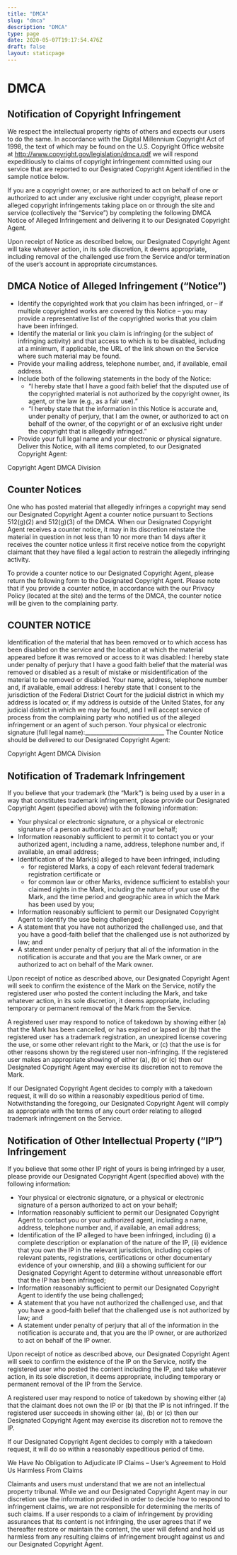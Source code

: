 ```yaml
---
title: "DMCA"
slug: "dmca"
description: "DMCA"
type: page
date: 2020-05-07T19:17:54.476Z
draft: false
layout: staticpage
---
```


# DMCA
## Notification of Copyright Infringement

We respect the intellectual property rights of others and expects our users to do the same. In accordance with the Digital Millennium Copyright Act of 1998, the text of which may be found on the U.S. Copyright Office website at http://www.copyright.gov/legislation/dmca.pdf we will respond expeditiously to claims of copyright infringement committed using our service that are reported to our Designated Copyright Agent identified in the sample notice below.

If you are a copyright owner, or are authorized to act on behalf of one or authorized to act under any exclusive right under copyright, please report alleged copyright infringements taking place on or through the site and service (collectively the “Service”) by completing the following DMCA Notice of Alleged Infringement and delivering it to our Designated Copyright Agent.

Upon receipt of Notice as described below, our Designated Copyright Agent will take whatever action, in its sole discretion, it deems appropriate, including removal of the challenged use from the Service and/or termination of the user’s account in appropriate circumstances.

## DMCA Notice of Alleged Infringement (“Notice”)

- Identify the copyrighted work that you claim has been infringed, or – if multiple copyrighted works are covered by this Notice – you may provide a representative list of the copyrighted works that you claim have been infringed.
- Identify the material or link you claim is infringing (or the subject of infringing activity) and that access to which is to be disabled, including at a minimum, if applicable, the URL of the link shown on the Service where such material may be found.
- Provide your mailing address, telephone number, and, if available, email address.
- Include both of the following statements in the body of the Notice:
  * “I hereby state that I have a good faith belief that the disputed use of the copyrighted material is not authorized by the copyright owner, its agent, or the law (e.g., as a fair use).”
  * “I hereby state that the information in this Notice is accurate and, under penalty of perjury, that I am the owner, or authorized to act on behalf of the owner, of the copyright or of an exclusive right under the copyright that is allegedly infringed.”
- Provide your full legal name and your electronic or physical signature.
Deliver this Notice, with all items completed, to our Designated Copyright Agent:

Copyright Agent
 DMCA Division

## Counter Notices

One who has posted material that allegedly infringes a copyright may send our Designated Copyright Agent a counter notice pursuant to Sections 512(g)(2) and 512(g)(3) of the DMCA. When our Designated Copyright Agent receives a counter notice, it may in its discretion reinstate the material in question in not less than 10 nor more than 14 days after it receives the counter notice unless it first receive notice from the copyright claimant that they have filed a legal action to restrain the allegedly infringing activity.

To provide a counter notice to our Designated Copyright Agent, please return the following form to the Designated Copyright Agent. Please note that if you provide a counter notice, in accordance with the our Privacy Policy (located at the site) and the terms of the DMCA, the counter notice will be given to the complaining party.

## COUNTER NOTICE

Identification of the material that has been removed or to which access has been disabled on the service and the location at which the material appeared before it was removed or access to it was disabled:
I hereby state under penalty of perjury that I have a good faith belief that the material was removed or disabled as a result of mistake or misidentification of the material to be removed or disabled.
Your name, address, telephone number and, if available, email address:
I hereby state that I consent to the jurisdiction of the Federal District Court for the judicial district in which my address is located or, if my address is outside of the United States, for any judicial district in which we may be found, and I will accept service of process from the complaining party who notified us of the alleged infringement or an agent of such person.
Your physical or electronic signature (full legal name):____________________________
The Counter Notice should be delivered to our Designated Copyright Agent:

Copyright Agent
 DMCA Division

## Notification of Trademark Infringement

If you believe that your trademark (the “Mark”) is being used by a user in a way that constitutes trademark infringement, please provide our Designated Copyright Agent (specified above) with the following information:

- Your physical or electronic signature, or a physical or electronic signature of a person authorized to act on your behalf;
- Information reasonably sufficient to permit it to contact you or your authorized agent, including a name, address, telephone number and, if available, an email address;
- Identification of the Mark(s) alleged to have been infringed, including
  * for registered Marks, a copy of each relevant federal trademark registration certificate or
  * for common law or other Marks, evidence sufficient to establish your claimed rights in the Mark, including the nature of your use of the Mark, and the time period and geographic area in which the Mark has been used by you;
- Information reasonably sufficient to permit our Designated Copyright Agent to identify the use being challenged;
- A statement that you have not authorized the challenged use, and that you have a good-faith belief that the challenged use is not authorized by law; and
- A statement under penalty of perjury that all of the information in the notification is accurate and that you are the Mark owner, or are authorized to act on behalf of the Mark owner.

Upon receipt of notice as described above, our Designated Copyright Agent will seek to confirm the existence of the Mark on the Service, notify the registered user who posted the content including the Mark, and take whatever action, in its sole discretion, it deems appropriate, including temporary or permanent removal of the Mark from the Service.

A registered user may respond to notice of takedown by showing either (a) that the Mark has been cancelled, or has expired or lapsed or (b) that the registered user has a trademark registration, an unexpired license covering the use, or some other relevant right to the Mark, or (c) that the use is for other reasons shown by the registered user non-infringing. If the registered user makes an appropriate showing of either (a), (b) or (c) then our Designated Copyright Agent may exercise its discretion not to remove the Mark.

If our Designated Copyright Agent decides to comply with a takedown request, it will do so within a reasonably expeditious period of time. Notwithstanding the foregoing, our Designated Copyright Agent will comply as appropriate with the terms of any court order relating to alleged trademark infringement on the Service.

## Notification of Other Intellectual Property (“IP”) Infringement

If you believe that some other IP right of yours is being infringed by a user, please provide our Designated Copyright Agent (specified above) with the following information:

- Your physical or electronic signature, or a physical or electronic signature of a person authorized to act on your behalf;
- Information reasonably sufficient to permit our Designated Copyright Agent to contact you or your authorized agent, including a name, address, telephone number and, if available, an email address;
- Identification of the IP alleged to have been infringed, including (i) a complete description or explanation of the nature of the IP, (ii) evidence that you own the IP in the relevant jurisdiction, including copies of relevant patents, registrations, certifications or other documentary evidence of your ownership, and (iii) a showing sufficient for our Designated Copyright Agent to determine without unreasonable effort that the IP has been infringed;
- Information reasonably sufficient to permit our Designated Copyright Agent to identify the use being challenged;
- A statement that you have not authorized the challenged use, and that you have a good-faith belief that the challenged use is not authorized by law; and
- A statement under penalty of perjury that all of the information in the notification is accurate and, that you are the IP owner, or are authorized to act on behalf of the IP owner.

Upon receipt of notice as described above, our Designated Copyright Agent will seek to confirm the existence of the IP on the Service, notify the registered user who posted the content including the IP, and take whatever action, in its sole discretion, it deems appropriate, including temporary or permanent removal of the IP from the Service.

A registered user may respond to notice of takedown by showing either (a) that the claimant does not own the IP or (b) that the IP is not infringed. If the registered user succeeds in showing either (a), (b) or (c) then our Designated Copyright Agent may exercise its discretion not to remove the IP.

If our Designated Copyright Agent decides to comply with a takedown request, it will do so within a reasonably expeditious period of time.

We Have No Obligation to Adjudicate IP Claims – User’s Agreement to Hold Us Harmless From Claims

Claimants and users must understand that we are not an intellectual property tribunal. While we and our Designated Copyright Agent may in our discretion use the information provided in order to decide how to respond to infringement claims, we are not responsible for determining the merits of such claims. If a user responds to a claim of infringement by providing assurances that its content is not infringing, the user agrees that if we thereafter restore or maintain the content, the user will defend and hold us harmless from any resulting claims of infringement brought against us and our Designated Copyright Agent.